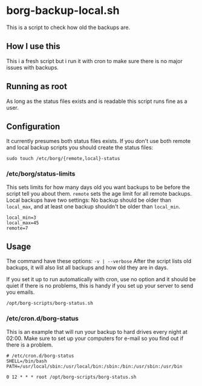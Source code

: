# borg-backup-local.sh

This is a script to check how old the backups are.

## How I use this
This i a fresh script but i run it with cron to make sure there is no major issues with backups.

## Running as root
As long as the status files exists and is readable this script runs fine as a user.

## Configuration
It currently presumes both status files exists. If you don't use both remote and local backup scripts you should create the status files:
```
sudo touch /etc/borg/{remote,local}-status
```

### /etc/borg/status-limits
This sets limits for how many days old you want backups to be before the script tell you about them.
```remote``` sets the age limit for all remote backups.
Local backups have two settings: No backup should be older than ```local_max```, and at least one backup shouldn't be older than ```local_min```.
```
local_min=3
local_max=45
remote=7
```

## Usage
The command have these options:
```-v | --verbose``` After the script lists old backups, it will also list all backups and how old they are in days.  

If you set it up to run automatically with cron, use no option and it should be quiet if there is no problems, this is handy if you set up your server to send you emails.
```
/opt/borg-scripts/borg-status.sh
```
### /etc/cron.d/borg-status
This is an example that will run your backup to hard drives every night at 02:00. Make sure to set up your computers for e-mail so you find out if there is a problem.
```
# /etc/cron.d/borg-status
SHELL=/bin/bash
PATH=/usr/local/sbin:/usr/local/bin:/sbin:/bin:/usr/sbin:/usr/bin

0 12 * * * root /opt/borg-scripts/borg-status.sh
```
